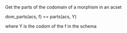 Get the parts of the codomain of a morphism in an acset

dom_parts(acs, f) == parts(acs, Y)

where Y is the codom of the f in the schema

